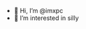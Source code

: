 - 👋 Hi, I’m @imxpc
- 👀 I’m interested in silly


<!---
imxpc/imxpc is a ✨ special ✨ repository because its `README.md` (this file) appears on your GitHub profile.
You can click the Preview link to take a look at your changes.
--->

